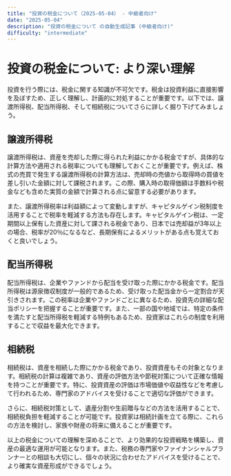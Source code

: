```yaml
---
title: "投資の税金について（2025-05-04） - 中級者向け"
date: "2025-05-04"
description: "投資の税金について の自動生成記事 (中級者向け)"
difficulty: "intermediate"
---
```


# 投資の税金について: より深い理解

投資を行う際には、税金に関する知識が不可欠です。税金は投資利益に直接影響を及ぼすため、正しく理解し、計画的に対処することが重要です。以下では、譲渡所得税、配当所得税、そして相続税についてさらに詳しく掘り下げてみましょう。

## 譲渡所得税

譲渡所得税は、資産を売却した際に得られた利益にかかる税金ですが、具体的な計算方法や適用される税率についても理解しておくことが重要です。例えば、株式の売買で発生する譲渡所得税の計算方法は、売却時の売値から取得時の買値を差し引いた金額に対して課税されます。この際、購入時の取得価額は手数料や税金なども含めた実質の金額で計算される点に留意する必要があります。

また、譲渡所得税率は利益額によって変動しますが、キャピタルゲイン税制度を活用することで税率を軽減する方法も存在します。キャピタルゲイン税は、一定期間以上保有した資産に対して課される税金であり、日本では売却益が3年以上の場合、税率が20％になるなど、長期保有によるメリットがある点も覚えておくと良いでしょう。

## 配当所得税

配当所得税は、企業やファンドから配当を受け取った際にかかる税金です。配当所得税は源泉徴収制度が一般的であるため、受け取った配当金から一定割合が天引きされます。この税率は企業やファンドごとに異なるため、投資先の詳細な配当ポリシーを把握することが重要です。また、一部の国や地域では、特定の条件を満たすと配当所得税を軽減する特例もあるため、投資家はこれらの制度を利用することで収益を最大化できます。

## 相続税

相続税は、資産を相続した際にかかる税金であり、投資資産もその対象となります。相続税の計算は複雑であり、資産の評価方法や節税対策について正確な情報を持つことが重要です。特に、投資資産の評価は市場価値や収益性などを考慮して行われるため、専門家のアドバイスを受けることで適切な評価ができます。

さらに、相続税対策として、遺産分割や生前贈与などの方法を活用することで、相続税負担を軽減することが可能です。投資家は相続計画を立てる際に、これらの方法を検討し、家族や財産の将来に備えることが重要です。

以上の税金についての理解を深めることで、より効果的な投資戦略を構築し、資産の最適な運用が可能となります。また、税務の専門家やファイナンシャルプランナーとの相談も大切にし、個々の状況に合わせたアドバイスを受けることで、より確実な資産形成ができるでしょう。
